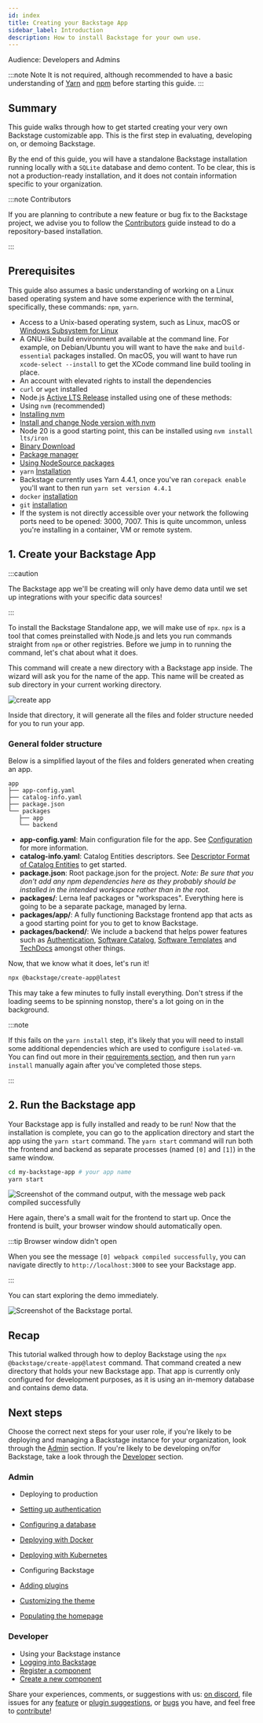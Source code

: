 ```yaml
---
id: index
title: Creating your Backstage App
sidebar_label: Introduction
description: How to install Backstage for your own use.
---
```


Audience: Developers and Admins

:::note Note
It is not required, although recommended to have a basic understanding of [Yarn](https://www.pluralsight.com/guides/yarn-a-package-manager-for-node-js) and [npm](https://docs.npmjs.com/about-npm) before starting this guide.
:::

## Summary

This guide walks through how to get started creating your very own Backstage customizable app. This is the first step in evaluating, developing on, or demoing Backstage.

By the end of this guide, you will have a standalone Backstage installation running locally with a `SQLite` database and demo content. To be clear, this is not a production-ready installation, and it does not contain information specific to your organization.

:::note Contributors

If you are planning to contribute a new feature or bug fix to the Backstage project, we advise you to follow the [Contributors](https://github.com/backstage/backstage/blob/master/CONTRIBUTING.md#get-started) guide instead to do a repository-based installation.

:::

## Prerequisites

This guide also assumes a basic understanding of working on a Linux based operating system and have some experience with the terminal, specifically, these commands: `npm`, `yarn`.

- Access to a Unix-based operating system, such as Linux, macOS or
 [Windows Subsystem for Linux](https://docs.microsoft.com/en-us/windows/wsl/)
- A GNU-like build environment available at the command line.
 For example, on Debian/Ubuntu you will want to have the `make` and `build-essential` packages installed.
 On macOS, you will want to have run `xcode-select --install` to get the XCode command line build tooling in place.
- An account with elevated rights to install the dependencies
- `curl` or `wget` installed
- Node.js [Active LTS Release](../overview/versioning-policy.md#nodejs-releases) installed using one of these
 methods:
 - Using `nvm` (recommended)
 - [Installing nvm](https://github.com/nvm-sh/nvm#install--update-script)
 - [Install and change Node version with nvm](https://nodejs.org/en/download/package-manager/#nvm)
 - Node 20 is a good starting point, this can be installed using `nvm install lts/iron`
 - [Binary Download](https://nodejs.org/en/download/)
 - [Package manager](https://nodejs.org/en/download/package-manager/)
 - [Using NodeSource packages](https://github.com/nodesource/distributions/blob/master/README.md)
- `yarn` [Installation](https://yarnpkg.com/getting-started/install)
 - Backstage currently uses Yarn 4.4.1, once you've ran `corepack enable` you'll want to then run `yarn set version 4.4.1`
- `docker` [installation](https://docs.docker.com/engine/install/)
- `git` [installation](https://github.com/git-guides/install-git)
- If the system is not directly accessible over your network the following ports
 need to be opened: 3000, 7007. This is quite uncommon, unless you're installing in a container, VM or remote system.

## 1. Create your Backstage App

:::caution

The Backstage app we'll be creating will only have demo data until we set up integrations with your specific data sources!

:::

To install the Backstage Standalone app, we will make use of `npx`. `npx` is a tool that comes preinstalled with Node.js and lets you run commands straight from `npm` or other registries. Before we jump in to running the command, let's chat about what it does.

This command will create a new directory with a Backstage app inside. The wizard will ask you for the name of the app. This name will be created as sub directory in your current working directory.

![create app](../assets/getting-started/create-app-output.png)

Inside that directory, it will generate all the files and folder structure
needed for you to run your app.

### General folder structure

Below is a simplified layout of the files and folders generated when creating an app.

```
app
├── app-config.yaml
├── catalog-info.yaml
├── package.json
└── packages
   ├── app
   └── backend
```

- **app-config.yaml**: Main configuration file for the app. See
 [Configuration](https://backstage.io/docs/conf/) for more information.
- **catalog-info.yaml**: Catalog Entities descriptors. See
 [Descriptor Format of Catalog Entities](https://backstage.io/docs/features/software-catalog/descriptor-format)
 to get started.
- **package.json**: Root package.json for the project. _Note: Be sure that you
 don't add any npm dependencies here as they probably should be installed in
 the intended workspace rather than in the root._
- **packages/**: Lerna leaf packages or "workspaces". Everything here is going
 to be a separate package, managed by lerna.
- **packages/app/**: A fully functioning Backstage frontend app that acts as a
 good starting point for you to get to know Backstage.
- **packages/backend/**: We include a backend that helps power features such as
 [Authentication](https://backstage.io/docs/auth/),
 [Software Catalog](https://backstage.io/docs/features/software-catalog/),
 [Software Templates](https://backstage.io/docs/features/software-templates/)
 and [TechDocs](https://backstage.io/docs/features/techdocs/)
 amongst other things.

Now, that we know what it does, let's run it!

```bash
npx @backstage/create-app@latest
```

This may take a few minutes to fully install everything. Don't stress if the loading seems to be spinning nonstop, there's a lot going on in the background.

:::note

If this fails on the `yarn install` step, it's likely that you will need to install some additional dependencies which are used to configure `isolated-vm`. You can find out more in their [requirements section](https://github.com/laverdet/isolated-vm#requirements), and then run `yarn install` manually again after you've completed those steps.

:::

## 2. Run the Backstage app

Your Backstage app is fully installed and ready to be run! Now that the installation is complete, you can go to the application directory and start the app using the `yarn start` command. The `yarn start` command will run both the frontend and backend as separate processes (named `[0]` and `[1]`) in the same window.

```bash
cd my-backstage-app # your app name
yarn start
```

![Screenshot of the command output, with the message web pack compiled successfully](../assets/getting-started/startup.png)

Here again, there's a small wait for the frontend to start up. Once the frontend is built, your browser window should automatically open.

:::tip Browser window didn't open

When you see the message `[0] webpack compiled successfully`, you can navigate directly to `http://localhost:3000` to see your Backstage app.

:::

You can start exploring the demo immediately.

![Screenshot of the Backstage portal.](../assets/getting-started/portal.png)

## Recap

This tutorial walked through how to deploy Backstage using the `npx @backstage/create-app@latest` command. That command created a new directory that holds your new Backstage app. That app is currently only configured for development purposes, as it is using an in-memory database and contains demo data.

## Next steps

Choose the correct next steps for your user role, if you're likely to be deploying and managing a Backstage instance for your organization, look through the [Admin](#admin) section. If you're likely to be developing on/for Backstage, take a look through the [Developer](#developer) section.

### Admin

- Deploying to production

 - [Setting up authentication](./config/authentication.md)
 - [Configuring a database](./config/database.md)
 - [Deploying with Docker](../deployment/docker.md)
 - [Deploying with Kubernetes](../deployment/k8s.md)

- Configuring Backstage

 - [Adding plugins](./configure-app-with-plugins.md)
 - [Customizing the theme](./app-custom-theme.md)
 - [Populating the homepage](./homepage.md)

### Developer

- Using your Backstage instance
 - [Logging into Backstage](./logging-in.md)
 - [Register a component](./register-a-component.md)
 - [Create a new component](./create-a-component.md)

Share your experiences, comments, or suggestions with us:
[on discord](https://discord.gg/backstage-687207715902193673), file issues for any
[feature](https://github.com/backstage/backstage/issues/new?labels=help+wanted&template=feature_template.md)
or
[plugin suggestions](https://github.com/backstage/community-plugins/issues/new/choose),
or
[bugs](https://github.com/backstage/backstage/issues/new?labels=bug&template=bug_template.md)
you have, and feel free to
[contribute](https://github.com/backstage/backstage/blob/master/CONTRIBUTING.md)!
